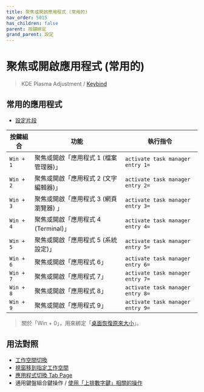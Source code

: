 ```yaml
---
title: 聚焦或開啟應用程式 (常用的)
nav_order: 5015
has_children: false
parent: 按鍵綁定
grand_parent: 設定
---
```



# 聚焦或開啟應用程式 (常用的)

> KDE Plasma Adjustment / [Keybind](https://github.com/samwhelp/note-about-kubuntu/tree/gh-pages/_demo/prototype/de/kde-plasma/part/keybind/kde-plasma-keybind-main)


## 常用的應用程式

* [設定片段](https://github.com/samwhelp/note-about-kubuntu/blob/gh-pages/_demo/prototype/de/kde-plasma/part/keybind/kde-plasma-keybind-main/config/kde-plasma-keybind/skel/.config/kglobalshortcutsrc#L259-L268)


| 按鍵組合          | 功能     | 執行指令         |
| --------- | -------------------------------------------- | --------------------------------------------------- |
| `Win + 1` | 聚焦或開啟「應用程式 1 (檔案管理器)」  | `activate task manager entry 1=` |
| `Win + 2` | 聚焦或開啟「應用程式 2 (文字編輯器)」  | `activate task manager entry 2=` |
| `Win + 3` | 聚焦或開啟「應用程式 3 (網頁瀏覽器) 」 | `activate task manager entry 3=` |
| `Win + 4` | 聚焦或開啟「應用程式 4 (Terminal)」   | `activate task manager entry 4=` |
| `Win + 5` | 聚焦或開啟「應用程式 5 (系統設定)」    | `activate task manager entry 5=` |
| `Win + 6` | 聚焦或開啟「應用程式 6」              | `activate task manager entry 6=` |
| `Win + 7` | 聚焦或開啟「應用程式 7」              | `activate task manager entry 7=` |
| `Win + 8` | 聚焦或開啟「應用程式 8」              | `activate task manager entry 8=` |
| `Win + 9` | 聚焦或開啟「應用程式 9」              | `activate task manager entry 9=` |


> 關於「Win + 0」，用來綁定「[桌面恢復原來大小](https://samwhelp.github.io/note-about-kubuntu/read/config/keybind/desktop-control.html)」。




## 用法對照

* [工作空間切換](https://samwhelp.github.io/note-about-kubuntu/read/config/keybind/workspace-switch.html)
* [視窗移到指定工作空間](https://samwhelp.github.io/note-about-kubuntu/read/config/keybind/window-move-to-workspace.html)
* [應用程式切換 Tab Page](https://samwhelp.github.io/note-about-kubuntu/read/config/keybind/application-tab-page.html)
* 通用鍵盤組合鍵操作 / [使用「上排數字鍵」相關的操作](https://samwhelp.github.io/system-modeling/read/zh_tw/spec-keybind/with-number-key)

